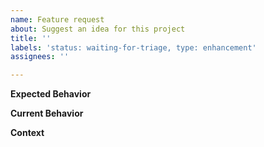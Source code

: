 ```yaml
---
name: Feature request
about: Suggest an idea for this project
title: ''
labels: 'status: waiting-for-triage, type: enhancement'
assignees: ''

---
```


**Expected Behavior**

<!--- Tell us how it should work -->

**Current Behavior**

<!--- Explain the difference from current behavior -->

**Context**

<!--- 
How has this issue affected you?
What are you trying to accomplish?
What other alternatives have you considered?
Are you aware of any workarounds?
-->